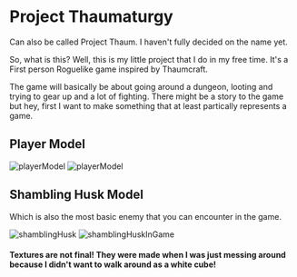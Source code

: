# Project Thaumaturgy

Can also be called Project Thaum. I haven't fully decided on the name yet.

So, what is this? Well, this is my little project that I do in my free time.
It's a First person Roguelike game inspired by Thaumcraft.

The game will basically be about going around a dungeon, looting and trying to gear up and a lot of fighting. There might be a story to the game but hey, first I want to make something that at least partically represents a game.

## Player Model

![playerModel](https://user-images.githubusercontent.com/60230933/178545365-5e981321-0c4f-43b9-a167-2855d7a19b7c.png)
![playerModel](https://user-images.githubusercontent.com/60230933/178543700-c96adf28-5bcc-4070-800a-3b15920aa0d8.png)

## Shambling Husk Model

Which is also the most basic enemy that you can encounter in the game.

![shamblingHusk](https://user-images.githubusercontent.com/60230933/178545331-afdfb685-998a-452f-ac67-97f62d5e0c21.png)
![shamblingHuskInGame](https://user-images.githubusercontent.com/60230933/178545420-40f8ed89-984e-4745-b78b-3f91be626b92.png)


#### Textures are not final! They were made when I was just messing around because I didn't want to walk around as a white cube!
